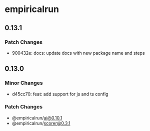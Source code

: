 # empiricalrun

## 0.13.1

### Patch Changes

- 900432e: docs: update docs with new package name and steps

## 0.13.0

### Minor Changes

- d45cc70: feat: add support for js and ts config

### Patch Changes

- @empiricalrun/ai@0.10.1
- @empiricalrun/scorer@0.3.1
